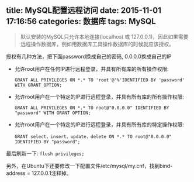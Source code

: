 title: MySQL配置远程访问
date: 2015-11-01 17:16:56
categories: 数据库
tags: MySQL
---

> 默认安装的MySQL只允许本地连接(localhost 或 127.0.0.1)，因此如果需要远程操作数据库，例如用数据库工具操作数据库的时候就应该授权。

授权有几种方法，把下面password换成自己的密码, 0.0.0.0换成自己的IP

<!--more-->

* 允许root用户在任何IP进行远程登录，并具有所有库的所有操作权限:

	`GRANT ALL PRIVILEGES ON *.* TO 'root'@'%'IDENTIFIED BY 'password' WITH GRANT OPTION;`
	
* 允许root用户在一个特定的IP进行远程登录，并具有所有库的所有操作权限:

	`GRANT ALL PRIVILEGES ON *.* TO root@"0.0.0.0" IDENTIFIED BY "password" WITH GRANT OPTION;`

* 允许root用户在一个特定的IP进行远程登录，并具有所有库的特定操作权限:

	`GRANT select，insert，update，delete ON *.* TO root@"0.0.0.0" IDENTIFIED BY "password";`
	
最后刷新一下: `flush privileges;`
	
另外，在Ubuntu下还要修改一下配置文件/etc/mysql/my.cnf，找到bind-address = 127.0.0.1注释掉。






